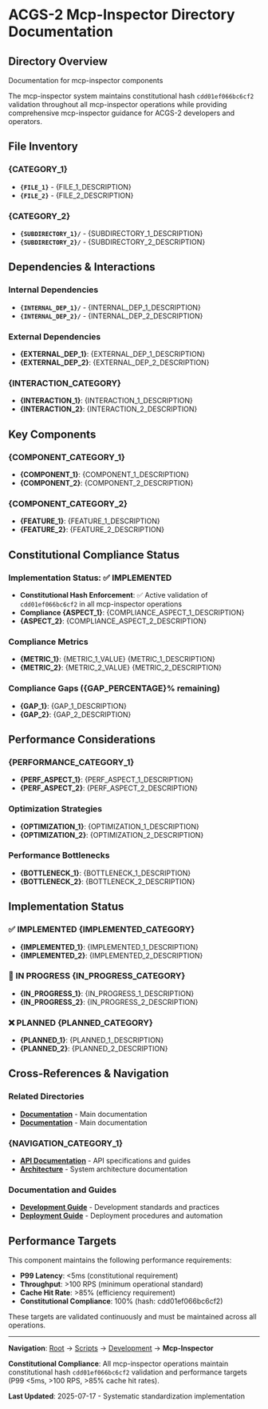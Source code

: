 # ACGS-2 Mcp-Inspector Directory Documentation
<!-- Constitutional Hash: cdd01ef066bc6cf2 -->

## Directory Overview

Documentation for mcp-inspector components

The mcp-inspector system maintains constitutional hash `cdd01ef066bc6cf2` validation throughout all mcp-inspector operations while providing comprehensive mcp-inspector guidance for ACGS-2 developers and operators.

## File Inventory

### {CATEGORY_1}
- **`{FILE_1}`** - {FILE_1_DESCRIPTION}
- **`{FILE_2}`** - {FILE_2_DESCRIPTION}

### {CATEGORY_2}
- **`{SUBDIRECTORY_1}/`** - {SUBDIRECTORY_1_DESCRIPTION}
- **`{SUBDIRECTORY_2}/`** - {SUBDIRECTORY_2_DESCRIPTION}

## Dependencies & Interactions

### Internal Dependencies
- **`{INTERNAL_DEP_1}/`** - {INTERNAL_DEP_1_DESCRIPTION}
- **`{INTERNAL_DEP_2}/`** - {INTERNAL_DEP_2_DESCRIPTION}

### External Dependencies
- **{EXTERNAL_DEP_1}**: {EXTERNAL_DEP_1_DESCRIPTION}
- **{EXTERNAL_DEP_2}**: {EXTERNAL_DEP_2_DESCRIPTION}

### {INTERACTION_CATEGORY}
- **{INTERACTION_1}**: {INTERACTION_1_DESCRIPTION}
- **{INTERACTION_2}**: {INTERACTION_2_DESCRIPTION}

## Key Components

### {COMPONENT_CATEGORY_1}
- **{COMPONENT_1}**: {COMPONENT_1_DESCRIPTION}
- **{COMPONENT_2}**: {COMPONENT_2_DESCRIPTION}

### {COMPONENT_CATEGORY_2}
- **{FEATURE_1}**: {FEATURE_1_DESCRIPTION}
- **{FEATURE_2}**: {FEATURE_2_DESCRIPTION}

## Constitutional Compliance Status

### Implementation Status: ✅ IMPLEMENTED
- **Constitutional Hash Enforcement**: ✅ Active validation of `cdd01ef066bc6cf2` in all mcp-inspector operations
- **Compliance {ASPECT_1}**: {COMPLIANCE_ASPECT_1_DESCRIPTION}
- **{ASPECT_2}**: {COMPLIANCE_ASPECT_2_DESCRIPTION}

### Compliance Metrics
- **{METRIC_1}**: {METRIC_1_VALUE} {METRIC_1_DESCRIPTION}
- **{METRIC_2}**: {METRIC_2_VALUE} {METRIC_2_DESCRIPTION}

### Compliance Gaps ({GAP_PERCENTAGE}% remaining)
- **{GAP_1}**: {GAP_1_DESCRIPTION}
- **{GAP_2}**: {GAP_2_DESCRIPTION}

## Performance Considerations

### {PERFORMANCE_CATEGORY_1}
- **{PERF_ASPECT_1}**: {PERF_ASPECT_1_DESCRIPTION}
- **{PERF_ASPECT_2}**: {PERF_ASPECT_2_DESCRIPTION}

### Optimization Strategies
- **{OPTIMIZATION_1}**: {OPTIMIZATION_1_DESCRIPTION}
- **{OPTIMIZATION_2}**: {OPTIMIZATION_2_DESCRIPTION}

### Performance Bottlenecks
- **{BOTTLENECK_1}**: {BOTTLENECK_1_DESCRIPTION}
- **{BOTTLENECK_2}**: {BOTTLENECK_2_DESCRIPTION}

## Implementation Status

### ✅ IMPLEMENTED {IMPLEMENTED_CATEGORY}
- **{IMPLEMENTED_1}**: {IMPLEMENTED_1_DESCRIPTION}
- **{IMPLEMENTED_2}**: {IMPLEMENTED_2_DESCRIPTION}

### 🔄 IN PROGRESS {IN_PROGRESS_CATEGORY}
- **{IN_PROGRESS_1}**: {IN_PROGRESS_1_DESCRIPTION}
- **{IN_PROGRESS_2}**: {IN_PROGRESS_2_DESCRIPTION}

### ❌ PLANNED {PLANNED_CATEGORY}
- **{PLANNED_1}**: {PLANNED_1_DESCRIPTION}
- **{PLANNED_2}**: {PLANNED_2_DESCRIPTION}

## Cross-References & Navigation

### Related Directories
- **[Documentation](../../../docs/CLAUDE.md)** - Main documentation
- **[Documentation](../../../docs/CLAUDE.md)** - Main documentation

### {NAVIGATION_CATEGORY_1}
- **[API Documentation](../../../docs_backup_20250717_155154/api/CLAUDE.md)** - API specifications and guides
- **[Architecture](../../../docs_backup_20250717_155154/architecture/CLAUDE.md)** - System architecture documentation

### Documentation and Guides
- **[Development Guide](../../../docs_backup_20250717_155154/development/CLAUDE.md)** - Development standards and practices
- **[Deployment Guide](../../../docs_backup_20250717_155154/deployment/CLAUDE.md)** - Deployment procedures and automation


## Performance Targets

This component maintains the following performance requirements:

- **P99 Latency**: <5ms (constitutional requirement)
- **Throughput**: >100 RPS (minimum operational standard)
- **Cache Hit Rate**: >85% (efficiency requirement)
- **Constitutional Compliance**: 100% (hash: cdd01ef066bc6cf2)

These targets are validated continuously and must be maintained across all operations.

---

**Navigation**: [Root](../../../CLAUDE.md) → [Scripts](../../CLAUDE.md) → [Development](../../../CLAUDE.md) → **Mcp-Inspector**

**Constitutional Compliance**: All mcp-inspector operations maintain constitutional hash `cdd01ef066bc6cf2` validation and performance targets (P99 <5ms, >100 RPS, >85% cache hit rates).

**Last Updated**: 2025-07-17 - Systematic standardization implementation
